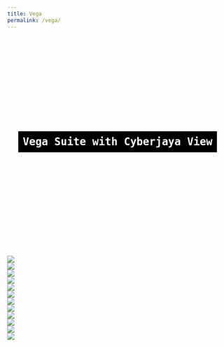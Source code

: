 ```yaml
---
title: Vega
permalink: /vega/
---
```


<style type="text/css">
	
	.cover
	{
		background: url(../imgs/vega/1.jpg);
		background-size: cover;
		background-repeat: no-repeat;
		height: 500px;
		background-position: center center;
		display: flex;
		flex-direction: column;
		justify-content: center;
		align-items: center;
	}

	p
	{
		max-width: 600px;
	    margin: 0 auto 20px;
	    font-size: 24px;
	    font-weight: normal;
	    color: #fff;
	    font-family: monospace;
	    font-weight: 700;
	    background: #000;
	    padding: 10px 10px;

	}

	.clear{
		clear: both;

	}
</style>



<div class="cover">
	<p>Vega Suite with Cyberjaya View</p>
</div>
<div class="clear"></div>
<div>
	<img src="../imgs/vega/1.jpg" /> <br/>
	<img src="../imgs/vega/2.png" /> <br/>
	<img src="../imgs/vega/3.png" /> <br/>
	<img src="../imgs/vega/4.png" /> <br/>
	<img src="../imgs/vega/5.png" /> <br/>
	<img src="../imgs/vega/6.png" /> <br/>
	<img src="../imgs/vega/7.png" /> <br/>
	<img src="../imgs/vega/8.png" /> <br/>
	<img src="../imgs/vega/9.jpg" /> <br/>
	<img src="../imgs/vega/10.png" /> <br/>
	<img src="../imgs/vega/11.jpg" /> <br/>
	<img src="../imgs/vega/12.png" />

</div>